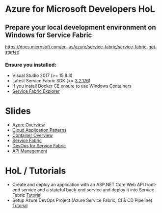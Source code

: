 # Azure for Microsoft Developers HoL

## Prepare your local development environment on Windows for Service Fabric
https://docs.microsoft.com/en-us/azure/service-fabric/service-fabric-get-started

### Ensure you installed:
* Visual Studio 2017 (>= 15.8.3)
* Latest Service Fabric SDK (>= [3.2.176](https://tom.blob.core.windows.net/temp/MicrosoftAzure-ServiceFabric-CoreSDK.exe))
* If you install Docker CE ensure to use Windows Containers
* [Service Fabric Explorer](https://docs.microsoft.com/en-us/azure/service-fabric/service-fabric-visualizing-your-cluster)

# Slides
* [Azure Overview](https://tom.blob.core.windows.net/azurewinhol/Azure%20Overview.pdf)
* [Cloud Application Patterns](https://tom.blob.core.windows.net/azurewinhol/Cloud%20Application%20Patterns.pdf)
* [Container Overview](https://tom.blob.core.windows.net/azurewinhol/Containers%20on%20Azure%20Overview.pdf)
* [Service Fabric](https://tom.blob.core.windows.net/azurewinhol/Service%20Fabric.pdf)
* [DevOps for Service Fabric](https://tom.blob.core.windows.net/azurewinhol/DevOps.pdf)
* [API Management](https://tom.blob.core.windows.net/azurewinhol/API%20Management.pdf)

# HoL / Tutorials
* Create and deploy an application with an ASP.NET Core Web API front-end service and a stateful back-end service and deploy it into Service Fabric [Tutorial](https://docs.microsoft.com/en-us/azure/service-fabric/service-fabric-tutorial-create-dotnet-app) 
* Setup Azure DevOps Project (Azure Service Fabric, CI & CD Pipeline) [Tutorial](https://docs.microsoft.com/en-us/azure/devops-project/azure-devops-project-aspnet-core?toc=%2Fen-us%2Fazure%2Fdevops-project%2Ftoc.json&bc=%2Fen-us%2Fazure%2Fbread%2Ftoc.json)
